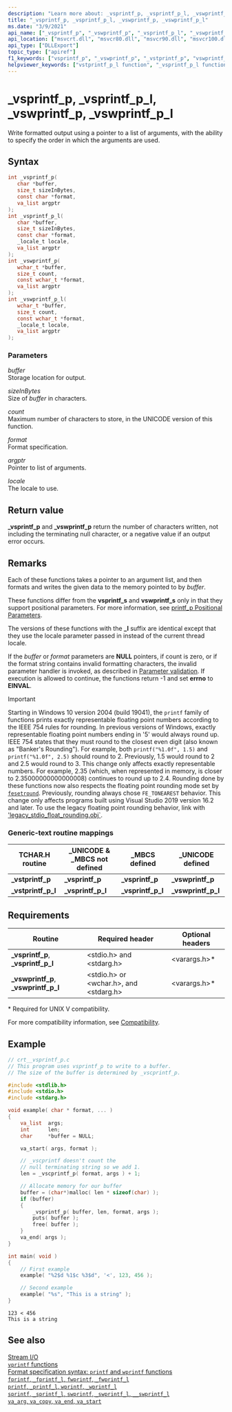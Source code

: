 ```yaml
---
description: "Learn more about: _vsprintf_p, _vsprintf_p_l, _vswprintf_p, _vswprintf_p_l"
title: "_vsprintf_p, _vsprintf_p_l, _vswprintf_p, _vswprintf_p_l"
ms.date: "3/9/2021"
api_name: ["_vsprintf_p", "_vswprintf_p", "_vsprintf_p_l", "_vswprintf_p_l"]
api_location: ["msvcrt.dll", "msvcr80.dll", "msvcr90.dll", "msvcr100.dll", "msvcr100_clr0400.dll", "msvcr110.dll", "msvcr110_clr0400.dll", "msvcr120.dll", "msvcr120_clr0400.dll", "ucrtbase.dll"]
api_type: ["DLLExport"]
topic_type: ["apiref"]
f1_keywords: ["vsprintf_p", "_vswprintf_p", "_vstprintf_p", "vswprintf_p", "_vsprintf_p", "vstprintf_p"]
helpviewer_keywords: ["vstprintf_p_l function", "_vsprintf_p_l function", "_vstprintf_p function", "vsprintf_p_l function", "_vswprintf_p function", "vswprintf_p function", "vsprintf_p function", "vswprintf_p_l function", "_vswprintf_p_l function", "vstprintf_p function", "formatted text [C++]", "_vsprintf_p function", "_vstprintf_p_l function"]
---
```

# _vsprintf_p, _vsprintf_p_l, _vswprintf_p, _vswprintf_p_l

Write formatted output using a pointer to a list of arguments, with the ability to specify the order in which the arguments are used.

## Syntax

```C
int _vsprintf_p(
   char *buffer,
   size_t sizeInBytes,
   const char *format,
   va_list argptr
);
int _vsprintf_p_l(
   char *buffer,
   size_t sizeInBytes,
   const char *format,
   _locale_t locale,
   va_list argptr
);
int _vswprintf_p(
   wchar_t *buffer,
   size_t count,
   const wchar_t *format,
   va_list argptr
);
int _vswprintf_p_l(
   wchar_t *buffer,
   size_t count,
   const wchar_t *format,
   _locale_t locale,
   va_list argptr
);
```

### Parameters

*buffer*<br/>
Storage location for output.

*sizeInBytes*<br/>
Size of *buffer* in characters.

*count*<br/>
Maximum number of characters to store, in the UNICODE version of this function.

*format*<br/>
Format specification.

*argptr*<br/>
Pointer to list of arguments.

*locale*<br/>
The locale to use.

## Return value

**_vsprintf_p** and **_vswprintf_p** return the number of characters written, not including the terminating null character, or a negative value if an output error occurs.

## Remarks

Each of these functions takes a pointer to an argument list, and then formats and writes the given data to the memory pointed to by *buffer*.

These functions differ from the **vsprintf_s** and **vswprintf_s** only in that they support positional parameters. For more information, see [printf_p Positional Parameters](../printf-p-positional-parameters.md).

The versions of these functions with the **_l** suffix are identical except that they use the locale parameter passed in instead of the current thread locale.

If the *buffer* or *format* parameters are **NULL** pointers, if count is zero, or if the format string contains invalid formatting characters, the invalid parameter handler is invoked, as described in [Parameter validation](../parameter-validation.md). If execution is allowed to continue, the functions return -1 and set **errno** to **EINVAL**.

> [!IMPORTANT]
> Starting in Windows 10 version 2004 (build 19041), the `printf` family of functions prints exactly representable floating point numbers according to the IEEE 754 rules for rounding. In previous versions of Windows, exactly representable floating point numbers ending in '5' would always round up. IEEE 754 states that they must round to the closest even digit (also known as "Banker's Rounding"). For example, both `printf("%1.0f", 1.5)` and `printf("%1.0f", 2.5)` should round to 2. Previously, 1.5 would round to 2 and 2.5 would round to 3. This change only affects exactly representable numbers. For example, 2.35 (which, when represented in memory, is closer to 2.35000000000000008) continues to round up to 2.4. Rounding done by these functions now also respects the floating point rounding mode set by [`fesetround`](fegetround-fesetround2.md). Previously, rounding always chose `FE_TONEAREST` behavior. This change only affects programs built using Visual Studio 2019 version 16.2 and later. To use the legacy floating point rounding behavior, link with ['legacy_stdio_float_rounding.obj`](../link-options.md).

### Generic-text routine mappings

|TCHAR.H routine|_UNICODE & _MBCS not defined|_MBCS defined|_UNICODE defined|
|---------------------|------------------------------------|--------------------|-----------------------|
|**_vstprintf_p**|**_vsprintf_p**|**_vsprintf_p**|**_vswprintf_p**|
|**_vstprintf_p_l**|**_vsprintf_p_l**|**_vsprintf_p_l**|**_vswprintf_p_l**|

## Requirements

|Routine|Required header|Optional headers|
|-------------|---------------------|----------------------|
|**_vsprintf_p**, **_vsprintf_p_l**|\<stdio.h> and \<stdarg.h>|\<varargs.h>*|
|**_vswprintf_p**, **_vswprintf_p_l**|\<stdio.h> or \<wchar.h>, and \<stdarg.h>|\<varargs.h>*|

\* Required for UNIX V compatibility.

For more compatibility information, see [Compatibility](../compatibility.md).

## Example

```C
// crt__vsprintf_p.c
// This program uses vsprintf_p to write to a buffer.
// The size of the buffer is determined by _vscprintf_p.

#include <stdlib.h>
#include <stdio.h>
#include <stdarg.h>

void example( char * format, ... )
{
    va_list  args;
    int      len;
    char     *buffer = NULL;

    va_start( args, format );

    // _vscprintf doesn't count the
    // null terminating string so we add 1.
    len = _vscprintf_p( format, args ) + 1;

    // Allocate memory for our buffer
    buffer = (char*)malloc( len * sizeof(char) );
    if (buffer)
    {
        _vsprintf_p( buffer, len, format, args );
        puts( buffer );
        free( buffer );
    }
    va_end( args );
}

int main( void )
{
    // First example
    example( "%2$d %1$c %3$d", '<', 123, 456 );

    // Second example
    example( "%s", "This is a string" );
}
```

```Output
123 < 456
This is a string
```

## See also

[Stream I/O](../stream-i-o.md)\
[`vprintf` functions](../vprintf-functions.md)\
[Format specification syntax: `printf` and `wprintf` functions](../format-specification-syntax-printf-and-wprintf-functions.md)\
[`fprintf`, `_fprintf_l`, `fwprintf`, `_fwprintf_l`](fprintf-fprintf-l-fwprintf-fwprintf-l.md)\
[`printf`, `_printf_l`, `wprintf`, `_wprintf_l`](printf-printf-l-wprintf-wprintf-l.md)\
[`sprintf`, `_sprintf_l`, `swprintf`, `_swprintf_l`, `__swprintf_l`](sprintf-sprintf-l-swprintf-swprintf-l-swprintf-l.md)\
[`va_arg`, `va_copy`, `va_end`, `va_start`](va-arg-va-copy-va-end-va-start.md)
